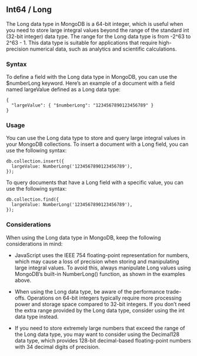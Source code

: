 ## Int64 / Long
The Long data type in MongoDB is a 64-bit integer, which is useful when you need to store large integral values beyond the range of the standard int (32-bit integer) data type. The range for the Long data type is from -2^63 to 2^63 - 1. This data type is suitable for applications that require high-precision numerical data, such as analytics and scientific calculations.

### Syntax
To define a field with the Long data type in MongoDB, you can use the $numberLong keyword. Here’s an example of a document with a field named largeValue defined as a Long data type:
```
{
  "largeValue": { "$numberLong": "1234567890123456789" }
}
```
### Usage
You can use the Long data type to store and query large integral values in your MongoDB collections. To insert a document with a Long field, you can use the following syntax:
```
db.collection.insert({
  largeValue: NumberLong('1234567890123456789'),
});
```
To query documents that have a Long field with a specific value, you can use the following syntax:
```
db.collection.find({
  largeValue: NumberLong('1234567890123456789'),
});
```
### Considerations
When using the Long data type in MongoDB, keep the following considerations in mind:

- JavaScript uses the IEEE 754 floating-point representation for numbers, which may cause a loss of precision when storing and manipulating large integral values. To avoid this, always manipulate Long values using MongoDB’s built-in NumberLong() function, as shown in the examples above.

- When using the Long data type, be aware of the performance trade-offs. Operations on 64-bit integers typically require more processing power and storage space compared to 32-bit integers. If you don’t need the extra range provided by the Long data type, consider using the int data type instead.

- If you need to store extremely large numbers that exceed the range of the Long data type, you may want to consider using the Decimal128 data type, which provides 128-bit decimal-based floating-point numbers with 34 decimal digits of precision.